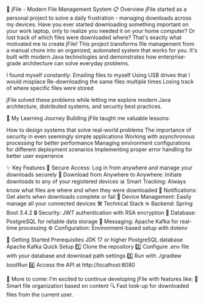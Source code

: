 🚀 jFile - Modern File Management System
📋 Overview
jFile started as a personal project to solve a daily frustration - managing downloads across my devices. Have you ever started downloading something important on your work laptop, only to realize you needed it on your home computer? Or lost track of which files were downloaded where? That's exactly what motivated me to create jFile!
This project transforms file management from a manual chore into an organized, automated system that works for you. It's built with modern Java technologies and demonstrates how enterprise-grade architecture can solve everyday problems.

I found myself constantly:
Emailing files to myself
Using USB drives that I would misplace
Re-downloading the same files multiple times
Losing track of where specific files were stored

jFile solved these problems while letting me explore modern Java architecture, distributed systems, and security best practices.

🌱 My Learning Journey
Building jFile taught me valuable lessons:

How to design systems that solve real-world problems
The importance of security in even seemingly simple applications
Working with asynchronous processing for better performance
Managing environment configurations for different deployment scenarios
Implementing proper error handling for better user experience


✨ Key Features
🔐 Secure Access: Log in from anywhere and manage your downloads securely
🔄 Download from Anywhere to Anywhere: Initiate downloads to any of your registered devices
📊 Smart Tracking: Always know what files are where and when they were downloaded
🔔 Notifications: Get alerts when downloads complete or fail
📱 Device Management: Easily manage all your connected devices
🛠️ Technical Stack
☕ Backend: Spring Boot 3.4.2
🔒 Security: JWT authentication with RSA encryption
💾 Database: PostgreSQL for reliable data storage
📨 Messaging: Apache Kafka for real-time processing
⚙️ Configuration: Environment-based setup with dotenv

🚀 Getting Started
Prerequisites
JDK 17 or higher
PostgreSQL database
Apache Kafka
Quick Setup
1️⃣ Clone the repository 2️⃣ Configure .env file with your database and download path settings 3️⃣ Run with ./gradlew bootRun 4️⃣ Access the API at http://localhost:8080

💭 More to come:
I'm excited to continue developing jFile with features like:
📁 Smart file organization based on content
🔍 Fast look-up for downloaded files from the current user.
